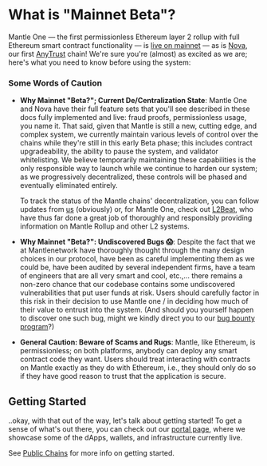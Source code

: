 # What is "Mainnet Beta"?

Mantle One — the first permissionless Ethereum layer 2 rollup with full Ethereum smart contract functionality — is [live on mainnet](https://offchain.medium.com/mainnet-for-everyone-27ce0f67c85e) — as is [Nova](https://medium.com/mantlenetwork/its-time-for-a-new-dawn-nova-is-open-to-the-public-a081df1e4ad2), our first [AnyTrust](./inside-anytrust.md) chain! We're sure you're (almost) as excited as we are; here's what you need to know before using the system:

### Some Words of Caution

- **Why Mainnet "Beta?"; Current De/Centralization State**: Mantle One and Nova have their full feature sets that you'll see described in these docs fully implemented and live: fraud proofs, permissionless usage, you name it. That said, given that Mantle is still a new, cutting edge, and complex system, we currently maintain various levels of control over the chains while they're still in this early Beta phase; this includes contract upgradeability, the ability to pause the system, and validator whitelisting. We believe temporarily maintaining these capabilities is the only responsible way to launch while we continue to harden our system; as we progressively decentralized, these controls will be phased and eventually eliminated entirely.

  To track the status of the Mantle chains' decentralization, you can follow updates from [us](https://offchain.medium.com/) (obviously) or, for Mantle One, check out [L2Beat](https://l2beat.com/projects/mantle/), who have thus far done a great job of thoroughly and responsibly providing information on Mantle Rollup and other L2 systems.

- **Why Mainnet "Beta?": Undiscovered Bugs 😱**: Despite the fact that we at Mantlenetwork have thoroughly thought through the many design choices in our protocol, have been as careful implementing them as we could be, have been audited by several independent firms, have a team of engineers that are all very smart and cool, etc.,... there remains a non-zero chance that our codebase contains some undiscovered vulnerabilities that put user funds at risk. Users should carefully factor in this risk in their decision to use Mantle one / in deciding how much of their value to entrust into the system. (And should you yourself happen to discover one such bug, might we kindly direct you to our [bug bounty program](https://immunefi.com/bounty/mantle/)?)

- **General Caution: Beware of Scams and Rugs**: Mantle, like Ethereum, is permissionless; on both platforms, anybody can deploy any smart contract code they want. Users should treat interacting with contracts on Mantle exactly as they do with Ethereum, i.e., they should only do so if they have good reason to trust that the application is secure.

## Getting Started

..okay, with that out of the way, let's talk about getting started! To get a sense of what's out there, you can check out our [portal page](https://portal.mantle.one/), where we showcase some of the dApps, wallets, and infrastructure currently live.

See [Public Chains](./public-chains.md) for more info on getting started.

